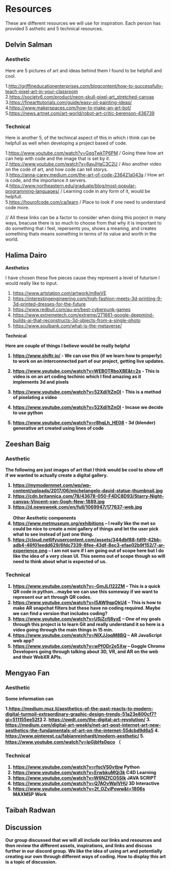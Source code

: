 # Resources

These are different resources we will use for inspiration. Each person has provided 5 asthetic and 5 technical resources.

## Delvin Salman

### Aesthetic
Here are 5 pictures of art and ideas behind them I found to be helpfull and cool.

1.http://griffineducationenterprises.com/blogcontent/how-to-successfully-teach-pixel-art-in-your-classroom 
<br>
2.https://society6.com/product/neon-skull-pixel-art_stretched-canvas
<br>
3.https://finearttutorials.com/guide/easy-oil-painting-ideas/
<br>
4.https://www.makerspaces.com/how-to-make-an-art-bot/
<br>
5.https://news.artnet.com/art-world/robot-art-critic-berenson-436739

### Technical
Here is another 5, of the techincal aspect of this in which i think can be helpfull as well when developing a project based of code.

1.https://www.youtube.com/watch?v=GqgTwkTP6PM / Going thew how art can help with code and the image that is set by it. 
<br>
2.https://www.youtube.com/watch?v=6avJHaC3C2U / Also another video on the code of art, and how code can tell storys.
<br>
3.https://anna-carey.medium.com/the-art-of-code-236421a043a / How art is code, and the importance it servers. 
<br>
4.https://www.northeastern.edu/graduate/blog/most-popular-programming-languages/ / Learning code in any form of it, would be helpfull. 
<br>
5.https://hourofcode.com/ca/learn / Place to look if one need to understand code more.

// All these links can be a factor to consider when doing this porject in many ways, beacuse there is so much to choose from that why it is important to do something that i feel, repersents you, shows a meaning, and creates something thats means something in terms of its value and worth in the world.
## Halima Dairo

<b> Aesthetics </b> <br>

I have chosen these five pieces cause they represent a level of futurism I would really like to input.

1. https://www.artstation.com/artwork/m8wVE 
2. https://interestingengineering.com/high-fashion-meets-3d-printing-9-3d-printed-dresses-for-the-future
3. https://www.redbull.com/au-en/best-cyberpunk-games
4. https://www.extremetech.com/extreme/271661-google-deepmind-builds-ai-that-reconstructs-3d-objects-from-a-single-photo
5. https://www.soulbank.com/what-is-the-metaverse/

<b> Technical<b> <br>

Here are couple of things I believe would be really helpful 

1. https://www.shiftr.io/ - We can use this (if we learn how to properly) to work on an interconnected part of our project, getting live updates.

2. https://www.youtube.com/watch?v=WEBOTRboXBE&t=2s - This is video is on an art coding techinic which I find amazing as it implements 3d and pixels 

3. https://www.youtube.com/watch?v=52Xdi1tZnOI - This is a method of pixelating a video 

4. https://www.youtube.com/watch?v=52Xdi1tZnOI - Incase we decide to use python 

5. https://www.youtube.com/watch?v=r8hqLh_HE08 - 3d (blender) generative art created using lines of code


## Zeeshan Baig

### Aesthetic

The following are just images of art that I think would be cool to show off if we wanted to actually create a digital gallery.
1. https://mymodernmet.com/wp/wp-content/uploads/2017/06/michelangelo-david-statue-thumbnail.jpg
2. https://cdn.britannica.com/78/43678-050-F4DC8D93/Starry-Night-canvas-Vincent-van-Gogh-New-1889.jpg
3. https://d.newsweek.com/en/full/1069947/177637-web.jpg <br>
<br>Other Aesthetic components
4. https://www.metmuseum.org/exhibitions – I really like the met so could be nice to create a mini gallery of things and let the user pick what to see instead of just one thing.
5. https://cloud.netlifyusercontent.com/assets/344dbf88-fdf9-42bb-adb4-46f01eedd629/6fdc7339-8fee-43df-8ec3-efae02b9f152/7-ar-experience.png – I am not sure if I am going out of scope here but I do like the idea of a very clean UI. This seems out of scope though so will need to think about what is expected of us.

### Technical
1. https://www.youtube.com/watch?v=-GmJLI122ZM – This is a quick QR code in python...maybe we can use this someway if we want to represent our art through QR codes.
2. https://www.youtube.com/watch?v=I5AW9qpOkU4 – This is how to make AR snapchat filters but these have no coding required. Maybe we can find a version that includes coding?
3. https://www.youtube.com/watch?v=USjZcfj8yxE – One of my goals through this project is to learn Git and really understand it so here is a video going through the main things in 15 min.
4. https://www.youtube.com/watch?v=NIXJJoqM8BQ – AR JavaScript web app?
5. https://www.youtube.com/watch?v=wPfODr2e5Xw – Goggle Chrome Developers going through talking about 3D, VR, and AR on the web and their WebXR APIs.

## Mengyao Fan
  
### Aesthetic
Some information can 

1.https://medium.muz.li/aesthetics-of-the-past-reacts-to-modern-digital-turmoil-extraordinary-graphic-design-trends-51a23e800cf7?gi=511155ee52f3
2. https://owdt.com/the-digital-art-revolution/
3. https://medium.com/digital-art-weekly/net-art-post-internet-art-new-aesthetics-the-fundamentals-of-art-on-the-internet-55dcbd9d6a5
4. https://www.pinterest.ca/fabianreinhardt/modern-aesthetic/
5. https://www.youtube.com/watch?v=IpGjbHs0qco （

### Technical
1. https://www.youtube.com/watch?v=rfscVS0vtbw Python 
2. https://www.youtube.com/watch?v=ErwbkuMQi3k C4D Learning
3. https://www.youtube.com/watch?v=W6NZfCO5SIk JAVA SCRIPT
4. https://www.youtube.com/watch?v=Q7AOvWpIVHU 3D Interactive
5. https://www.youtube.com/watch?v=2f_OZviPoww&t=1806s MAXMSP Work

## Taibah Radwan

## Discussion

Our group discussed that we will all include our links and resources and then review the different assets, inspirations, and links and discuss further in our discord group. We like the idea of using art and potentially creating our own through different ways of coding. How to display this art is a topic of discussion.

